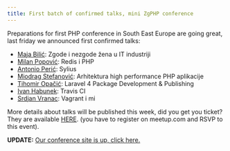 ```yaml
---
title: First batch of confirmed talks, mini ZgPHP conference
---
```


Preparations for first PHP conference in South East Europe are going great, last
friday we announced first confirmed talks:

* [Maja Bilić](https://twitter.com/bilicmaja): Zgode i nezgode žena u IT industriji
* [Milan Popović](https://twitter.com/komita1981): Redis i PHP
* [Antonio Perić](https://twitter.com/antonioperic): Sylius
* [Miodrag Stefanović](https://twitter.com/miodrag42): Arhitektura high performance PHP aplikacije
* [Tihomir Opačić](https://twitter.com/tihomiropacic): Laravel 4 Package Development & Publishing
* [Ivan Habunek](https://twitter.com/ihabunek): Travis CI
* [Srdjan Vranac](https://twitter.com/vranac): Vagrant i mi

More details about talks will be published this week, did you get you ticket?
They are available [HERE][tickets]. (you have to register on meetup.com and RSVP
to this event).

**UPDATE:** [Our conference site is up, click here.](http://2013.zgphp.org/)

[tickets]: http://www.meetup.com/ZgPHP-meetup/events/132112512/